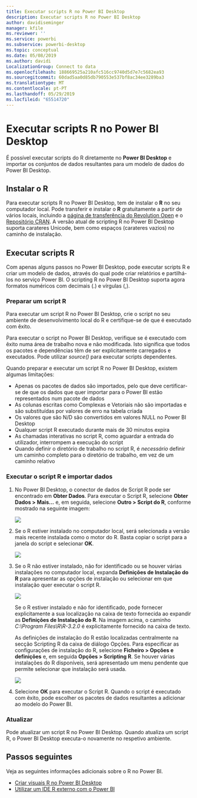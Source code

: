```yaml
---
title: Executar scripts R no Power BI Desktop
description: Executar scripts R no Power BI Desktop
author: davidiseminger
manager: kfile
ms.reviewer: ''
ms.service: powerbi
ms.subservice: powerbi-desktop
ms.topic: conceptual
ms.date: 05/08/2019
ms.author: davidi
LocalizationGroup: Connect to data
ms.openlocfilehash: 188669525a210afc516cc9740d5d7e7c5682ea93
ms.sourcegitcommit: 60dad5aa0d85db790553e537bf8ac34ee3289ba3
ms.translationtype: MT
ms.contentlocale: pt-PT
ms.lasthandoff: 05/29/2019
ms.locfileid: "65514720"
---
```

# <a name="run-r-scripts-in-power-bi-desktop"></a>Executar scripts R no Power BI Desktop
É possível executar scripts do R diretamente no **Power BI Desktop** e importar os conjuntos de dados resultantes para um modelo de dados do Power BI Desktop.

## <a name="install-r"></a>Instalar o R
Para executar scripts R no Power BI Desktop, tem de instalar o **R** no seu computador local. Pode transferir e instalar o **R** gratuitamente a partir de vários locais, incluindo a [página de transferência do Revolution Open](https://mran.revolutionanalytics.com/download/) e o [Repositório CRAN](https://cran.r-project.org/bin/windows/base/). A versão atual de scripting R no Power BI Desktop suporta carateres Unicode, bem como espaços (carateres vazios) no caminho de instalação.

## <a name="run-r-scripts"></a>Executar scripts R
Com apenas alguns passos no Power BI Desktop, pode executar scripts R e criar um modelo de dados, através do qual pode criar relatórios e partilhá-los no serviço Power BI. O scripting R no Power BI Desktop suporta agora formatos numéricos com decimais (.) e vírgulas (,).

### <a name="prepare-an-r-script"></a>Preparar um script R
Para executar um script R no Power BI Desktop, crie o script no seu ambiente de desenvolvimento local do R e certifique-se de que é executado com êxito.

Para executar o script no Power BI Desktop, verifique se é executado com êxito numa área de trabalho nova e não modificada. Isto significa que todos os pacotes e dependências têm de ser explicitamente carregados e executados. Pode utilizar *source()* para executar scripts dependentes.

Quando preparar e executar um script R no Power BI Desktop, existem algumas limitações:

* Apenas os pacotes de dados são importados, pelo que deve certificar-se de que os dados que quer importar para o Power BI estão representados num pacote de dados
* As colunas escritas como Complexas e Vetoriais não são importadas e são substituídas por valores de erro na tabela criada
* Os valores que são N/D são convertidos em valores NULL no Power BI Desktop
* Qualquer script R executado durante mais de 30 minutos expira
* As chamadas interativas no script R, como aguardar a entrada do utilizador, interrompem a execução do script
* Quando definir o diretório de trabalho no script R, é *necessário* definir um caminho completo para o diretório de trabalho, em vez de um caminho relativo

### <a name="run-your-r-script-and-import-data"></a>Executar o script R e importar dados
1. No Power BI Desktop, o conector de dados de Script R pode ser encontrado em **Obter Dados**. Para executar o Script R, selecione **Obter Dados &gt; Mais...** e, em seguida, selecione **Outro &gt; Script do R**, conforme mostrado na seguinte imagem:
   
   ![](media/desktop-r-scripts/r-scripts-1.png)
2. Se o R estiver instalado no computador local, será selecionada a versão mais recente instalada como o motor do R. Basta copiar o script para a janela do script e selecionar **OK**.
   
   ![](media/desktop-r-scripts/r-scripts-2.png)
3. Se o R não estiver instalado, não for identificado ou se houver várias instalações no computador local, expanda **Definições de Instalação do R** para apresentar as opções de instalação ou selecionar em que instalação quer executar o script R.
   
   ![](media/desktop-r-scripts/r-scripts-3.png)
   
   Se o R estiver instalado e não for identificado, pode fornecer explicitamente a sua localização na caixa de texto fornecida ao expandir as **Definições de Instalação do R**. Na imagem acima, o caminho *C:\Program Files\R\R-3.2.0* é explicitamente fornecido na caixa de texto.
   
   As definições de instalação do R estão localizadas centralmente na secção Scripting R da caixa de diálogo Opções. Para especificar as configurações de instalação do R, selecione **Ficheiro > Opções e definições** e, em seguida **Opções > Scripting R**. Se houver várias instalações do R disponíveis, será apresentado um menu pendente que permite selecionar que instalação será usada.
   
   ![](media/desktop-r-scripts/r-scripts-4.png)
4. Selecione **OK** para executar o Script R. Quando o script é executado com êxito, pode escolher os pacotes de dados resultantes a adicionar ao modelo do Power BI.

### <a name="refresh"></a>Atualizar
Pode atualizar um script R no Power BI Desktop. Quando atualiza um script R, o Power BI Desktop executa-o novamente no respetivo ambiente.

## <a name="next-steps"></a>Passos seguintes
Veja as seguintes informações adicionais sobre o R no Power BI.

* [Criar visuais R no Power BI Desktop](desktop-r-visuals.md)
* [Utilizar um IDE R externo com o Power BI](desktop-r-ide.md)

